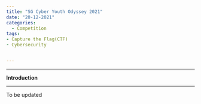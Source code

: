```yaml
---
title: "SG Cyber Youth Odyssey 2021"
date: "20-12-2021"
categories:
  - Competition
tags:
- Capture the Flag(CTF)
- Cybersecurity


---
```


***

<strong>Introduction</strong>

***

To be updated


<!--
https://www.straitstimes.com/singapore/community/180-students-attend-boot-camp-to-get-young-people-interested-in-cyber-security-as-career

https://www.csa.gov.sg/News/Press-Releases/sg-cyber-youth-odyssey

https://www.csa.gov.sg/sgcyberyouthodyssey
-->